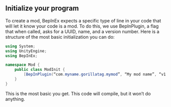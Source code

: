 ## Initialize your program
To create a mod, BepInEx expects a specific type of line in your code that will let it know your code is a mod. To do this, we use BepInPlugin, a flag that when called, asks for a UUID, name, and a version number. Here is a structure of the most basic initialization you can do:

```cs
using System;
using UnityEngine;
using BepInEx;

namespace Mod {
	public class ModInit {
		[BepInPlugin(“com.myname.gorillatag.mymod”, “My mod name”, “v1.0.0”)]
	}
}
```

This is the most basic you get. This code will compile, but it won’t do anything.
